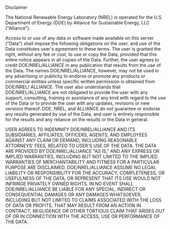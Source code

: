Disclaimer

The National Renewable Energy Laboratory (NREL) is operated for the U.S. Department of Energy (DOE) by Alliance for Sustainable Energy, LLC ("Alliance").

Access to or use of any data or software made available on this server ("Data") shall impose the following obligations on the user, and use of the Data constitutes user's agreement to these terms. The user is granted the right, without any fee or cost, to use or copy the Data, provided that this entire notice appears in all copies of the Data. Further, the user agrees to credit DOE/NREL/ALLIANCE in any publication that results from the use of the Data. The names DOE/NREL/ALLIANCE, however, may not be used in any advertising or publicity to endorse or promote any products or commercial entities unless specific written permission is obtained from DOE/NREL/ ALLIANCE. The user also understands that DOE/NREL/ALLIANCE are not obligated to provide the user with any support, consulting, training or assistance of any kind with regard to the use of the Data or to provide the user with any updates, revisions or new versions thereof. DOE, NREL, and ALLIANCE do not guarantee or endorse any results generated by use of the Data, and user is entirely responsible for the results and any reliance on the results or the Data in general.

USER AGREES TO INDEMNIFY DOE/NREL/ALLIANCE AND ITS SUBSIDIARIES, AFFILIATES, OFFICERS, AGENTS, AND EMPLOYEES AGAINST ANY CLAIM OR DEMAND, INCLUDING REASONABLE ATTORNEYS' FEES, RELATED TO USER'S USE OF THE DATA. THE DATA ARE PROVIDED BY DOE/NREL/ALLIANCE "AS IS," AND ANY EXPRESS OR IMPLIED WARRANTIES, INCLUDING BUT NOT LIMITED TO THE IMPLIED WARRANTIES OF MERCHANTABILITY AND FITNESS FOR A PARTICULAR PURPOSE ARE DISCLAIMED. DOE/NREL/ALLIANCE ASSUME NO LEGAL LIABILITY OR RESPONSIBILITY FOR THE ACCURACY, COMPLETENESS, OR USEFULNESS OF THE DATA, OR REPRESENT THAT ITS USE WOULD NOT INFRINGE PRIVATELY OWNED RIGHTS. IN NO EVENT SHALL DOE/NREL/ALLIANCE BE LIABLE FOR ANY SPECIAL, INDIRECT OR CONSEQUENTIAL DAMAGES OR ANY DAMAGES WHATSOEVER, INCLUDING BUT NOT LIMITED TO CLAIMS ASSOCIATED WITH THE LOSS OF DATA OR PROFITS, THAT MAY RESULT FROM AN ACTION IN CONTRACT, NEGLIGENCE OR OTHER TORTIOUS CLAIM THAT ARISES OUT OF OR IN CONNECTION WITH THE ACCESS, USE OR PERFORMANCE OF THE DATA.